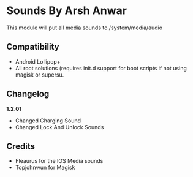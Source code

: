 # Sounds By Arsh Anwar
This module will put all media sounds  to /system/media/audio

## Compatibility
* Android Lollipop+
* All root solutions (requires init.d support for boot scripts if not using magisk or supersu.

## Changelog
**1.2.01**
- Changed Charging Sound
- Changed Lock And Unlock Sounds

## Credits
- Fleaurus for the IOS Media sounds
- Topjohnwun for Magisk
